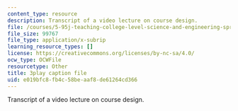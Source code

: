```yaml
---
content_type: resource
description: Transcript of a video lecture on course design.
file: /courses/5-95j-teaching-college-level-science-and-engineering-spring-2009/e019bfc8fb4c58beaaf8de61264cd366_V-eWuHXZGnw.vtt
file_size: 99767
file_type: application/x-subrip
learning_resource_types: []
license: https://creativecommons.org/licenses/by-nc-sa/4.0/
ocw_type: OCWFile
resourcetype: Other
title: 3play caption file
uid: e019bfc8-fb4c-58be-aaf8-de61264cd366
---
```

Transcript of a video lecture on course design.